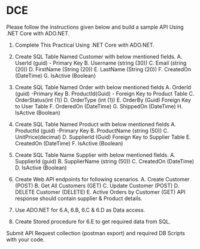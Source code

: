 # DCE

Please follow the instructions given below and build a sample API Using .NET Core with ADO.NET.
1) Complete This Practical Using .NET Core with ADO.NET.

2) Create SQL Table Named Customer with below mentioned fields.
  A. UserId (guid) - Primary Key
  B. Username (string (30))
  C. Email (string (20))
  D. FirstName (String (20))
  E. LastName (String (20))
  F. CreatedOn (DateTime)
  G. IsActive (Boolean)
  
3) Create SQL Table Named Order with below mentioned fields
  A. OrderId (guid) -Primary Key
  B. ProductId(Guid) - Foreign Key to Product Table
  C. OrderStatus(int (1))
  D. OrderType (int (1))
  E. OrderBy (Guid) Foreign Key to User Table
  F. OrderedOn (DateTime)
  G. ShippedOn (DateTime)
  H. IsActive (Boolean)
  
4) Create SQL Table Named Product with below mentioned fields
  A. ProductId (guid) -Primary Key
  B. ProductName (string (50))
  C. UnitPrice(decimal)
  D. SupplierId (Guid) Foreign Key to Supplier Table
  E. CreatedOn (DateTime)
  F. IsActive (Boolean)
  
5) Create SQL Table Name Supplier with below mentioned fields.
  A. SupplierId (guid)
  B. SupplierName (string (50))
  C. CreatedOn (DateTime)
  D. IsActive (Boolean)
  
6) Create Web API endpoints for following scenarios.
  A. Create Customer (POST)
  B. Get All Customers (GET)
  C. Update Customer (POST)
  D. DELETE Customer (DELETE)
  E. Active Orders by Customer (GET) 
API response should contain supplier & Product details.

7) Use ADO.NET for 6.A, 6.B, 6.C & 6.D as Data access.

8) Create Stored procedure for 6.E to get required data from SQL.

Submit API Request collection (postman export) and required DB Scripts with your code.
